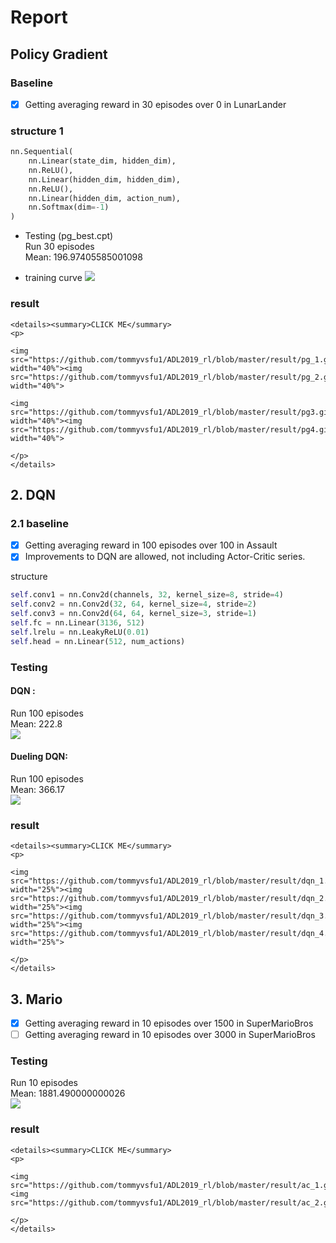 # Report  
## Policy Gradient  
### Baseline
- [x] Getting averaging reward in 30 episodes over 0 in LunarLander

###   structure 1
```python
nn.Sequential(
    nn.Linear(state_dim, hidden_dim),
    nn.ReLU(),
    nn.Linear(hidden_dim, hidden_dim),
    nn.ReLU(),
    nn.Linear(hidden_dim, action_num),
    nn.Softmax(dim=-1)
)
```
*   Testing  (pg_best.cpt)  
Run 30 episodes  
Mean: 196.97405585001098

*  training curve
![](https://i.imgur.com/TBSnXqJ.png) 

### result

    <details><summary>CLICK ME</summary>
    <p>

    <img src="https://github.com/tommyvsfu1/ADL2019_rl/blob/master/result/pg_1.gif" width="40%"><img src="https://github.com/tommyvsfu1/ADL2019_rl/blob/master/result/pg_2.gif" width="40%">

    <img src="https://github.com/tommyvsfu1/ADL2019_rl/blob/master/result/pg3.gif" width="40%"><img src="https://github.com/tommyvsfu1/ADL2019_rl/blob/master/result/pg4.gif" width="40%">

    </p>
    </details>




## 2. DQN

### 2.1 baseline
- [x] Getting averaging reward in 100 episodes over 100 in Assault
- [x] Improvements to DQN are allowed, not including Actor-Critic series.

structure  
```python
self.conv1 = nn.Conv2d(channels, 32, kernel_size=8, stride=4)
self.conv2 = nn.Conv2d(32, 64, kernel_size=4, stride=2)
self.conv3 = nn.Conv2d(64, 64, kernel_size=3, stride=1)
self.fc = nn.Linear(3136, 512)
self.lrelu = nn.LeakyReLU(0.01)
self.head = nn.Linear(512, num_actions)
```
### Testing   
#### DQN :  
Run 100 episodes    
Mean: 222.8  
![](https://i.imgur.com/hSgpZQ0.png)
#### Dueling DQN:  
Run 100 episodes  
Mean: 366.17  
![](https://i.imgur.com/bu6rw4A.png)


### result

    <details><summary>CLICK ME</summary>
    <p>

    <img src="https://github.com/tommyvsfu1/ADL2019_rl/blob/master/result/dqn_1.gif" width="25%"><img src="https://github.com/tommyvsfu1/ADL2019_rl/blob/master/result/dqn_2.gif" width="25%"><img src="https://github.com/tommyvsfu1/ADL2019_rl/blob/master/result/dqn_3.gif" width="25%"><img src="https://github.com/tommyvsfu1/ADL2019_rl/blob/master/result/dqn_4.gif" width="25%">

    </p>
    </details>

## 3. Mario
- [x] Getting averaging reward in 10 episodes over 1500 in SuperMarioBros
- [ ] Getting averaging reward in 10 episodes over 3000 in SuperMarioBros
### Testing
Run 10 episodes  
Mean: 1881.490000000026  
![](https://i.imgur.com/Nwm96Ze.png)


### result

    <details><summary>CLICK ME</summary>
    <p>

    <img src="https://github.com/tommyvsfu1/ADL2019_rl/blob/master/result/ac_1.gif"><img src="https://github.com/tommyvsfu1/ADL2019_rl/blob/master/result/ac_2.gif">

    </p>
    </details>